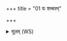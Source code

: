 +++
title = "01 यः शम्बरम्"

+++
<details><summary>मूलम् (WS)</summary>

यः शम्बरं पर्वतेषु क्षियन्तं चत्वारिंश्यां शरद्यन्वविन्दत् ।  
ओजायमानं यो अहिं जघान दानुं शयानं स जनास इन्द्रः॥ १ ॥  
यः शम्बरं पर्यचरच्छचीभिर्यो वा वृकस्य नापिबत् सुतम्।  
अन्तर्गिरौ यजमानं बहुं जनं यस्तन्नासूरुक्षु स जनास इन्द्रः ॥ २ ॥ वहुं  
यः सप्तरश्मिर्वृषभस्तुविष्मानवासृजत् सर्तवे सप्त सिन्धून् ।  
यो रौहिणमस्फुरद् वज्रबाहुर्द्यमारोहन्तं स जनास इन्द्रः ॥ ३ ॥
</details>